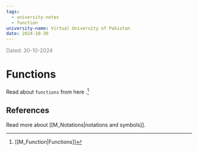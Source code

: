```yaml
---
tags:
  - university-notes
  - function
university-name: Virtual University of Pakistan
date: 2024-10-30
---
```


<span style="color: gray;">Dated: 30-10-2024</span>

# Functions

Read about `functions` from here .[^1]

## References

Read more about [[M_Notations|notations and symbols]].

[^1]: [[M_Function|Functions]]